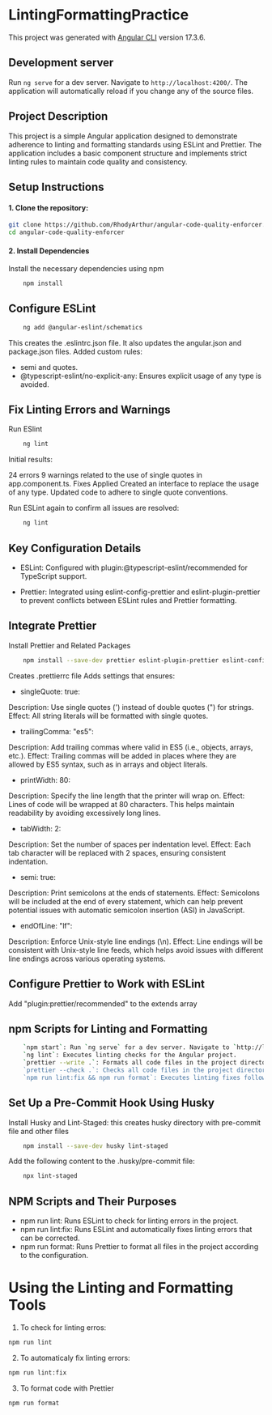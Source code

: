 # LintingFormattingPractice

This project was generated with [Angular CLI](https://github.com/angular/angular-cli) version 17.3.6.

## Development server

Run `ng serve` for a dev server. Navigate to `http://localhost:4200/`. The application will automatically reload if you change any of the source files.

## Project Description

This project is a simple Angular application designed to demonstrate adherence to linting and formatting standards using ESLint and Prettier. The application includes a basic component structure and implements strict linting rules to maintain code quality and consistency.

## Setup Instructions

#### 1. Clone the repository:

```bash
git clone https://github.com/RhodyArthur/angular-code-quality-enforcer.git
cd angular-code-quality-enforcer
```

#### 2. Install Dependencies

Install the necessary dependencies using npm

```bash
    npm install
```

## Configure ESLint

```bash
    ng add @angular-eslint/schematics
```

This creates the .eslintrc.json file. It also updates the angular.json and package.json files.
Added custom rules:

- semi and quotes.
- @typescript-eslint/no-explicit-any: Ensures explicit usage of any type is avoided.

## Fix Linting Errors and Warnings

Run ESlint

```bash
    ng lint
```

Initial results:

24 errors
9 warnings related to the use of single quotes in app.component.ts.
Fixes Applied
Created an interface to replace the usage of any type.
Updated code to adhere to single quote conventions.

Run ESLint again to confirm all issues are resolved:

```bash
    ng lint
```

## Key Configuration Details

- ESLint: Configured with plugin:@typescript-eslint/recommended for TypeScript support.

- Prettier: Integrated using eslint-config-prettier and eslint-plugin-prettier to prevent conflicts between ESLint rules and Prettier formatting.

## Integrate Prettier

Install Prettier and Related Packages

```bash
    npm install --save-dev prettier eslint-plugin-prettier eslint-config-prettier
```

Creates .prettierrc file
Adds settings that ensures:

- singleQuote: true:

Description: Use single quotes (') instead of double quotes (") for strings.
Effect: All string literals will be formatted with single quotes.

- trailingComma: "es5":

Description: Add trailing commas where valid in ES5 (i.e., objects, arrays, etc.).
Effect: Trailing commas will be added in places where they are allowed by ES5 syntax, such as in arrays and object literals.

- printWidth: 80:

Description: Specify the line length that the printer will wrap on.
Effect: Lines of code will be wrapped at 80 characters. This helps maintain readability by avoiding excessively long lines.

- tabWidth: 2:

Description: Set the number of spaces per indentation level.
Effect: Each tab character will be replaced with 2 spaces, ensuring consistent indentation.

- semi: true:

Description: Print semicolons at the ends of statements.
Effect: Semicolons will be included at the end of every statement, which can help prevent potential issues with automatic semicolon insertion (ASI) in JavaScript.

- endOfLine: "lf":

Description: Enforce Unix-style line endings (\n).
Effect: Line endings will be consistent with Unix-style line feeds, which helps avoid issues with different line endings across various operating systems.

## Configure Prettier to Work with ESLint

Add "plugin:prettier/recommended" to the extends array

## npm Scripts for Linting and Formatting

```bash
    `npm start`: Run `ng serve` for a dev server. Navigate to `http://localhost:4200/`. The application will automatically reload if you change any of the source files.
    `ng lint`: Executes linting checks for the Angular project.
    `prettier --write .`: Formats all code files in the project directory according to Prettier's rules.
    `prettier --check .`: Checks all code files in the project directory for formatting issues without making any changes.
    `npm run lint:fix && npm run format`: Executes linting fixes followed by code formatting
```

## Set Up a Pre-Commit Hook Using Husky

Install Husky and Lint-Staged: this creates husky directory with pre-commit file and other files

```bash
    npm install --save-dev husky lint-staged
```

Add the following content to the .husky/pre-commit file:

```bash
    npx lint-staged
```

## NPM Scripts and Their Purposes

- npm run lint: Runs ESLint to check for linting errors in the project.
- npm run lint:fix: Runs ESLint and automatically fixes linting errors that can be corrected.
- npm run format: Runs Prettier to format all files in the project according to the configuration.

# Using the Linting and Formatting Tools

1. To check for linting erros:

```bash
npm run lint
```

2. To automaticaly fix linting errors:

```bash
npm run lint:fix
```

3. To format code with Prettier

```bash
npm run format
```
